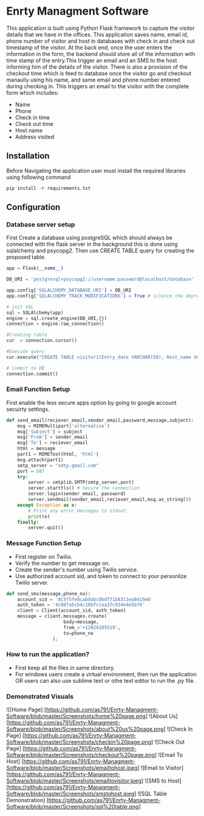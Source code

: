 # Enrty Managment Software
This application is built using Python Flask framework to capture the visitor details that we have in the offices. This application saves name, email id, phone number of visitor and host in databases with check in and check out timestamp of the visitor. 
At the back end, once the user enters the information in the form, the backend should store all of the information with time stamp of the entry.This trigger an email and an SMS to the host informing him of the details of the visitor. There is also a provision of the checkout time which is feed to database once the visitor go and checkout manaully using his name, and same email and phone number entered during checking in. This triggers an email to the visitor with the complete form which includes:
* Name     
* Phone
* Check in time
* Check out time
* Host name
* Address visited

## Installation
Before Navigating the application user must install the required libraries using following command
``` python
pip install -r requirements.txt
```

## Configuration

### Database server setup
First Create a database using postgreSQL which should always be connected with the flask server in the background this is done using sqlalchemy and psycopg2. Then use CREATE TABLE query for creating the proposed table.
```python
app = Flask(__name__)

DB_URI = 'postgresql+psycopg2://username:password@localhost/database'

app.config['SQLALCHEMY_DATABASE_URI'] = DB_URI
app.config['SQLALCHEMY_TRACK_MODIFICATIONS'] = True # silence the deprecation warning

# init SQL
sql = SQLAlchemy(app)
engine = sql.create_engine(DB_URI,{})
connection = engine.raw_connection()

#Creating table 
cur  = connection.cursor()

#Execute query
cur.execute("CREATE TABLE visitor1(Entry_date VARCHAR(50), Host_name VARCHAR(255), Host_email VARCHAR(255), Host_contact_no VARCHAR(12), Visitor_name VARCHAR(255), Visitor_email VARCHAR(255), Visitor_contact_no VARCHAR(12), check_in_time VARCHAR(50), check_out_time VARCHAR(50))")

# Commit to DB
connection.commit()
```

### Email Function Setup
First enable the less secure apps option by going to google account secuirty settings.
```python
def send_email(reciever_email,sender_email,password,message,subject):
    msg = MIMEMultipart('alternative')
    msg['Subject'] = subject
    msg['From'] = sender_email
    msg['To'] = reciever_email
    html = message
    part1 = MIMEText(html, 'html')
    msg.attach(part1)
    smtp_server = "smtp.gmail.com"
    port = 587
    try:
        server = smtplib.SMTP(smtp_server,port)
        server.starttls() # Secure the connection
        server.login(sender_email, password)
        server.sendmail(sender_email,reciever_email,msg.as_string()) 
    except Exception as e:
        # Print any error messages to stdout
        print(e)
    finally:
        server.quit() 
```

### Message Function Setup
* First register on Twilio.
* Verify the number to get message on.
* Create the sender's number using Twilio service.
* Use authorized account sid, and token to connect to your personlize Twilio server. 
```python
def send_sms(message,phone_no):
    account_sid = 'AC5f5fe8cabdabc0bdf71b6311ea8419e6'
    auth_token = '4c887a5cb4c18bfccaa37c934e4e5bf6'
    client = Client(account_sid, auth_token)
    message = client.messages.create(
                     body=message,
                     from_='+12024105519',
                     to=phone_no
                 );
```
### How to run the application?
* First keep all the files in same directory.
* For windows users create a virtual environment, then run the application OR users can also use sublime text or othe text editor to run the .py file.

### Demonstrated Visuals
![[Home Page] [https://github.com/as791/Enrty-Managment-Software/blob/master/Screenshots/home%20page.png]
![About Us] [https://github.com/as791/Enrty-Managment-Software/blob/master/Screenshots/about%20us%20page.png]
![Check In Page] [https://github.com/as791/Enrty-Managment-Software/blob/master/Screenshots/checkin%20page.png]
![Check Out Page] [https://github.com/as791/Enrty-Managment-Software/blob/master/Screenshots/checkout%20page.png]
![Email To Host] [https://github.com/as791/Enrty-Managment-Software/blob/master/Screenshots/emailtohost.jpeg]
![Email to Visitor] [https://github.com/as791/Enrty-Managment-Software/blob/master/Screenshots/emailtovisitor.jpeg]
![SMS to Host] [https://github.com/as791/Enrty-Managment-Software/blob/master/Screenshots/smstohost.jpeg]
![SQL Table Demonstration] [https://github.com/as791/Enrty-Managment-Software/blob/master/Screenshots/sql%20table.png]

